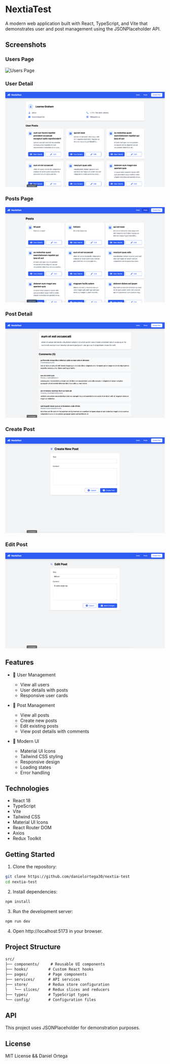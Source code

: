 # NextiaTest

A modern web application built with React, TypeScript, and Vite that demonstrates user and post management using the JSONPlaceholder API.

## Screenshots

### Users Page

![Users Page](/screenshots/users-page.png)

### User Detail

![User Detail](/screenshots/user-detail-page.png)

### Posts Page

![Posts Page](/screenshots/posts-page.png)

### Post Detail

![Post Detail](/screenshots/post-detail-page.png)

### Create Post

![Create Post](/screenshots/post-create-page.png)

### Edit Post

![Edit Post](/screenshots/post-editing-page.png)

## Features

- 👥 User Management

  - View all users
  - User details with posts
  - Responsive user cards

- 📝 Post Management

  - View all posts
  - Create new posts
  - Edit existing posts
  - View post details with comments

- 🎨 Modern UI
  - Material UI Icons
  - Tailwind CSS styling
  - Responsive design
  - Loading states
  - Error handling

## Technologies

- React 18
- TypeScript
- Vite
- Tailwind CSS
- Material UI Icons
- React Router DOM
- Axios
- Redux Toolkit

## Getting Started

1. Clone the repository:

```bash
git clone https://github.com/danielortega30/nextia-test
cd nextia-test
```

2. Install dependencies:

```bash
npm install
```

3. Run the development server:

```bash
npm run dev
```

4. Open http://localhost:5173 in your browser.

## Project Structure

```plaintext
src/
├── components/     # Reusable UI components
├── hooks/         # Custom React hooks
├── pages/         # Page components
├── services/      # API services
├── store/         # Redux store configuration
│   └── slices/    # Redux slices and reducers
├── types/         # TypeScript types
└── config/        # Configuration files
```

## API

This project uses JSONPlaceholder for demonstration purposes.

## License

MIT License && Daniel Ortega
